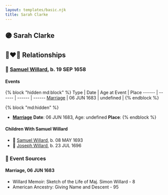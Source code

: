 ```yaml
---
layout: templates/basic.njk
title: Sarah Clarke
---
```

## 🟣 Sarah Clarke


## 👩‍❤️‍👨 Relationships

### 🔵 [Samuel Willard](/people/5/55389376), b. 19 SEP 1658

#### Events

{% block "hidden md:block" %}
Type | Date | Age at Event | Place
------ | ------ | ------ | ------
[Marriage](#event-family-0-event-0) | 06 JUN 1683 | undefined |
{% endblock %}

{% block "md:hidden" %}
- **[Marriage](#event-family-0-event-0)**
**Date**: 06 JUN 1683, Age: undefined
**Place**:
{% endblock %}

#### Children With Samuel Willard
* 🔵 [Samuel Willard](/people/1/12362566), b. 08 MAY 1693
* 🔵 [Joseph Willard](/people/2/22076724), b. 23 JUL 1696
### 📰 Event Sources

#### <a id="event-family-0-event-0"></a> Marriage, 06 JUN 1683
* Willard Memoir: Sketch of the Life of Maj. Simon Willard  - 8
* American Ancestry: Giving Name and Descent  - 95
